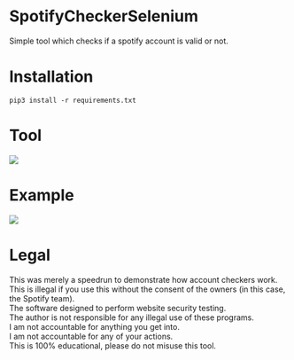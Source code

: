 # SpotifyCheckerSelenium
 Simple tool which checks if a spotify account is valid or not.

# Installation
```
pip3 install -r requirements.txt
``` 

# Tool
![](https://i.ibb.co/kx5jyL8/tool.png)

# Example
![](https://i.ibb.co/mXx45jP/example.png)

  
# Legal
 This was merely a speedrun to demonstrate how account checkers work.<br/>
 This is illegal if you use this without the consent of the owners (in this case, the Spotify team).<br/>
 The software designed to perform website security testing.<br/>
 The author is not responsible for any illegal use of these programs.<br/>
 I am not accountable for anything you get into.<br/>
 I am not accountable for any of your actions.<br/>
 This is 100% educational, please do not misuse this tool.
 
